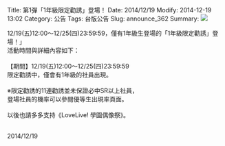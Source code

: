 Title: 第1彈「1年級限定勸誘」登場！
Date: 2014/12/19
Modify: 2014-12-19 13:02
Category: 公告
Tags: 台版公告
Slug: announce_362
Summary: <img src="http://seudo.github.io/llsif_tw/images/SCP1.png"> 

<div class="content_news">
<div class="note">
<p>
12/19(五)12:00～12/25(四)23:59:59，僅有1年級生登場的「1年級限定勸誘」登場！」<br />
活動時間與詳細內容如下：<br />
<br />
【期間】12/19(五)12:00～12/25(四)23:59:59<br />
限定勸誘中，僅會有1年級的社員出現。<br />
<br />
※限定勸誘的11連勸誘並未保證必中SR以上社員，<br />
登場社員的機率可以參閱優等生出現率頁面。<br />
<br />
以後也請多多支持《LoveLive! 學園偶像祭》。<br />
<br />
</p>
		2014/12/19
		         
</div>
</div>
